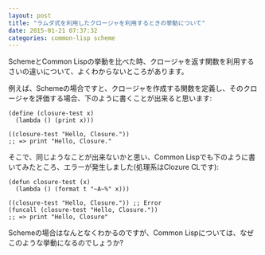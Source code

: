 ```yaml
---
layout: post
title: "ラムダ式を利用したクロージャを利用するときの挙動について"
date: 2015-01-21 07:37:32
categories: common-lisp scheme
---
```

<p>SchemeとCommon Lispの挙動を比べた時、クロージャを返す関数を利用するさいの違いについて、よくわからないところがあります。</p>

<p>例えば、Schemeの場合ですと、クロージャを作成する関数を定義し、そのクロージャを評価する場合、下のように書くことが出来ると思います:</p>

<pre><code>(define (closure-test x)
  (lambda () (print x)))

((closure-test "Hello, Closure."))
;; =&gt; print "Hello, Closure."
</code></pre>

<p>そこで、同じようなことが出来ないかと思い、Common Lispでも下のように書いてみたところ、エラーが発生しました(処理系はClozure CLです):</p>

<pre><code>(defun closure-test (x)
  (lambda () (format t "~A~%" x)))

((closure-test "Hello, Closure.")) ;; Error
(funcall (closure-test "Hello, Closure."))
;; =&gt; print "Hello, Closure"
</code></pre>

<p>Schemeの場合はなんとなくわかるのですが、Common Lispについては、なぜこのような挙動になるのでしょうか?</p>
